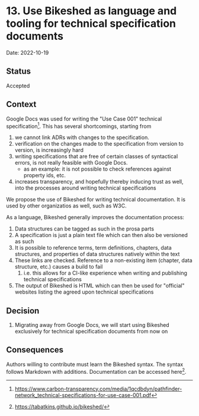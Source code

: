 # 13. Use Bikeshed as language and tooling for technical specification documents

Date: 2022-10-19

## Status

Accepted

## Context

Google Docs was used for writing the "Use Case 001" technical specification[^1]. This has several shortcomings, starting from

1. we cannot link ADRs with changes to the specification. 
2. verification on the changes made to the specification from version to version, is increasingly hard
3. writing specifications that are free of certain classes of syntactical errors, is not really feasible with Google Docs. 
    - as an example: it is not possible to check references against property ids, etc. 
4. increases transparency, and hopefully thereby inducing trust as well, into the processes around writing technical specifications

We propose the use of Bikeshed for writing technical documentation. It is used by other organizatios as well, such as W3C. 

As a language, Bikeshed generally improves the documentation process:

1. Data structures can be tagged as such in the prosa parts
2. A specification is just a plain text file which can then also be versioned as such
3. It is possible to reference terms, term definitions, chapters, data structures, and properties of data structures natively within the text
4. These links are checked. Reference to a non-existing item (chapter, data structure, etc.) causes a build to fail
   1. i.e. this allows for a CI-like experience when writing and publishing technical specifications
5. The output of Bikeshed is HTML which can then be used for "official" websites listing the agreed upon technical specifications


## Decision

1. Migrating away from Google Docs, we will start using Bikeshed exclusively for technical specification documents from now on


## Consequences

Authors willing to contribute must learn the Bikeshed syntax. The syntax follows Markdown with additions. Documentation can be accessed here[^2]. 


[^1]: https://www.carbon-transparency.com/media/1qcdbdyn/pathfinder-network_technical-specifications-for-use-case-001.pdf
[^2]: https://tabatkins.github.io/bikeshed/

